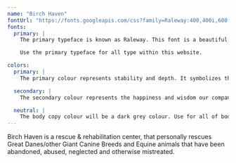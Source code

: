 ```yaml
---
name: "Birch Haven"
fontUrl: "https://fonts.googleapis.com/css?family=Raleway:400,400i,600,700"
fonts:
  primary: |
    The primary typeface is known as Raleway. This font is a beautiful, light, open typeface that will add a gentle touch to the website as a whole. 

    Use the primary typeface for all type within this website.  

colors:
  primary: |
    The primary colour represents stability and depth. It symbolizes the trust, loyalty and confidence our company has to offer. Use it for heading 1 and heading 2.

  secondary: |
    The secondary colour represents the happiness and wisdom our company has gave to our animals. This is meant to make our website pop. Use it for the logo, footer, and icons. Exclude the bone icon.

  neutral: |
    The body copy colour will be a dark grey colour. Use for all of body copy, as well as heading 3, 4, 5, 6.
---
```


Birch Haven is a rescue & rehabilitation center, that personally rescues Great Danes/other Giant Canine Breeds and Equine animals that have been abandoned, abused, neglected and otherwise mistreated.
